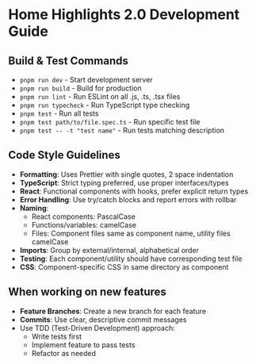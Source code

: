 # Home Highlights 2.0 Development Guide

## Build & Test Commands

- `pnpm run dev` - Start development server
- `pnpm run build` - Build for production
- `pnpm run lint` - Run ESLint on all .js, .ts, .tsx files
- `pnpm run typecheck` - Run TypeScript type checking
- `pnpm test` - Run all tests
- `pnpm test path/to/file.spec.ts` - Run specific test file
- `pnpm test -- -t "test name"` - Run tests matching description

## Code Style Guidelines

- **Formatting**: Uses Prettier with single quotes, 2 space indentation
- **TypeScript**: Strict typing preferred, use proper interfaces/types
- **React**: Functional components with hooks, prefer explicit return types
- **Error Handling**: Use try/catch blocks and report errors with rollbar
- **Naming**:
  - React components: PascalCase
  - Functions/variables: camelCase
  - Files: Component files same as component name, utility files camelCase
- **Imports**: Group by external/internal, alphabetical order
- **Testing**: Each component/utility should have corresponding test file
- **CSS**: Component-specific CSS in same directory as component

## When working on new features

- **Feature Branches**: Create a new branch for each feature
- **Commits**: Use clear, descriptive commit messages
- Use TDD (Test-Driven Development) approach:
  - Write tests first
  - Implement feature to pass tests
  - Refactor as needed

